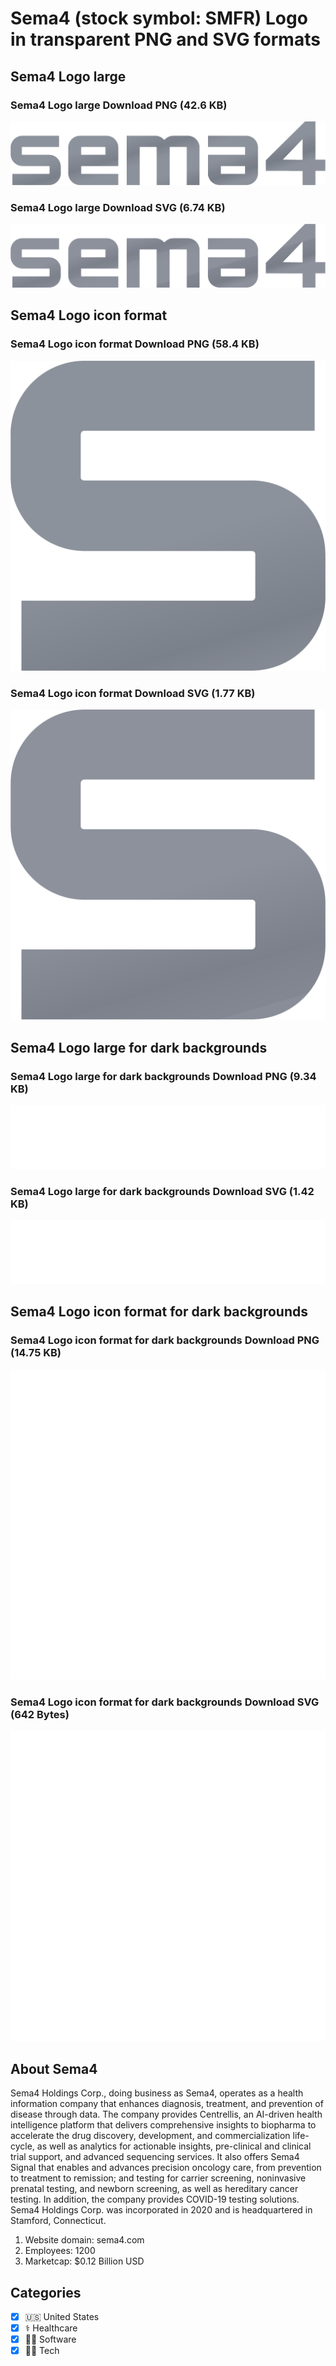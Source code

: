 # Sema4 (stock symbol: SMFR) Logo in transparent PNG and SVG formats

## Sema4 Logo large

### Sema4 Logo large Download PNG (42.6 KB)

![Sema4 Logo large Download PNG (42.6 KB)](/img/orig/SMFR_BIG-f68f93b9.png)

### Sema4 Logo large Download SVG (6.74 KB)

![Sema4 Logo large Download SVG (6.74 KB)](/img/orig/SMFR_BIG-bc004572.svg)

## Sema4 Logo icon format

### Sema4 Logo icon format Download PNG (58.4 KB)

![Sema4 Logo icon format Download PNG (58.4 KB)](/img/orig/SMFR-1f6d2539.png)

### Sema4 Logo icon format Download SVG (1.77 KB)

![Sema4 Logo icon format Download SVG (1.77 KB)](/img/orig/SMFR-6f8667e0.svg)

## Sema4 Logo large for dark backgrounds

### Sema4 Logo large for dark backgrounds Download PNG (9.34 KB)

![Sema4 Logo large for dark backgrounds Download PNG (9.34 KB)](/img/orig/SMFR_BIG.D-a02ea10e.png)

### Sema4 Logo large for dark backgrounds Download SVG (1.42 KB)

![Sema4 Logo large for dark backgrounds Download SVG (1.42 KB)](/img/orig/SMFR_BIG.D-bd0d304c.svg)

## Sema4 Logo icon format for dark backgrounds

### Sema4 Logo icon format for dark backgrounds Download PNG (14.75 KB)

![Sema4 Logo icon format for dark backgrounds Download PNG (14.75 KB)](/img/orig/SMFR.D-e5f09884.png)

### Sema4 Logo icon format for dark backgrounds Download SVG (642 Bytes)

![Sema4 Logo icon format for dark backgrounds Download SVG (642 Bytes)](/img/orig/SMFR.D-6bd5f5bb.svg)

## About Sema4

Sema4 Holdings Corp., doing business as Sema4, operates as a health information company that enhances diagnosis, treatment, and prevention of disease through data. The company provides Centrellis, an AI-driven health intelligence platform that delivers comprehensive insights to biopharma to accelerate the drug discovery, development, and commercialization life-cycle, as well as analytics for actionable insights, pre-clinical and clinical trial support, and advanced sequencing services. It also offers Sema4 Signal that enables and advances precision oncology care, from prevention to treatment to remission; and testing for carrier screening, noninvasive prenatal testing, and newborn screening, as well as hereditary cancer testing. In addition, the company provides COVID-19 testing solutions. Sema4 Holdings Corp. was incorporated in 2020 and is headquartered in Stamford, Connecticut.

1. Website domain: sema4.com
2. Employees: 1200
3. Marketcap: $0.12 Billion USD


## Categories
- [x] 🇺🇸 United States
- [x] ⚕️ Healthcare
- [x] 👨‍💻 Software
- [x] 👩‍💻 Tech
